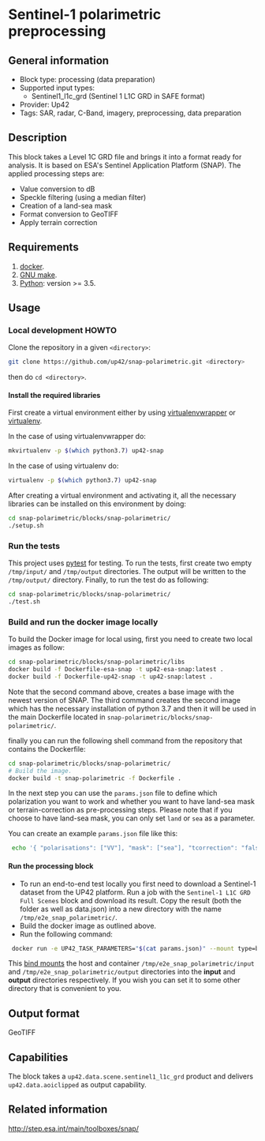 # Sentinel-1 polarimetric preprocessing

## General information

* Block type: processing (data preparation)
* Supported input types:
  * Sentinel1_l1c_grd (Sentinel 1 L1C GRD in SAFE format)
* Provider: Up42
* Tags: SAR, radar, C-Band, imagery, preprocessing, data preparation

## Description

This block takes a Level 1C GRD file and brings it into a format ready
for analysis. It is based on ESA's Sentinel Application Platform
(SNAP). The applied processing steps are:

* Value conversion to dB
* Speckle filtering (using a median filter)
* Creation of a land-sea mask
* Format conversion to GeoTIFF
* Apply terrain correction 


## Requirements

 1. [docker](https://docs.docker.com/install/).
 2. [GNU make](https://www.gnu.org/software/make/).
 3. [Python](https://python.org/downloads): version >= 3.5.

## Usage

### Local development HOWTO

Clone the repository in a given `<directory>`:

```bash
git clone https://github.com/up42/snap-polarimetric.git <directory>
``` 

then do `cd <directory>`.






#### Install the required libraries

First create a virtual environment either by using [virtualenvwrapper](https://virtualenvwrapper.readthedocs.io/en/latest/) 
or [virtualenv](https://virtualenv.pypa.io/en/latest/).

In the case of using virtualenvwrapper do:

```bash
mkvirtualenv -p $(which python3.7) up42-snap
```

In the case of using virtualenv do:

```bash
virtualenv -p $(which python3.7) up42-snap
```

After creating a virtual environment and activating it, all the necessary libraries can be installed on this environment by doing:

```bash
cd snap-polarimetric/blocks/snap-polarimetric/
./setup.sh
```

### Run the tests

This project uses [pytest](https://docs.pytest.org/en/latest/) for testing.
To run the tests, first create two empty `/tmp/input/` and `/tmp/output` directories. The output will be written to the `/tmp/output/` directory.
Finally, to run the test do as following:

```bash
cd snap-polarimetric/blocks/snap-polarimetric/
./test.sh
```

### Build and run the docker image locally

To build the Docker image for local using, first you need to create two local images as follow:

```bash
cd snap-polarimetric/blocks/snap-polarimetric/libs
docker build -f Dockerfile-esa-snap -t up42-esa-snap:latest .
docker build -f Dockerfile-up42-snap -t up42-snap:latest .
``` 

Note that the second command above, creates a base image with the newest version of SNAP. The third command creates the second
image which has the necessary installation of python 3.7 and then it will be used in the main Dockerfile located in `snap-polarimetric/blocks/snap-polarimetric/`.

finally you can run the following shell command from the repository that contains the Dockerfile: 

```bash
cd snap-polarimetric/blocks/snap-polarimetric/
# Build the image.
docker build -t snap-polarimetric -f Dockerfile . 
```

In the next step you can use the `params.json` file to define which polarization you want to work
and whether you want to have land-sea mask or terrain-correction as pre-processing steps. Please note that if you choose to have land-sea mask, you can only set `land` or `sea` as a parameter.

You can create an example `params.json` file like this:

```bash
 echo '{ "polarisations": ["VV"], "mask": ["sea"], "tcorrection": "false"}' > params.json
```

#### Run the processing block

 * To run an end-to-end test locally you first need to download a Sentinel-1 dataset from the UP42 platform. Run a job
 with the `Sentinel-1 L1C GRD Full Scenes` block and download its result. Copy the result (both the folder as well as
 data.json) into a new directory with the name `/tmp/e2e_snap_polarimetric/`.
 * Build the docker image as outlined above.
 * Run the following command: 
 
```bash
 docker run -e UP42_TASK_PARAMETERS="$(cat params.json)" --mount type=bind,src=/tmp/e2e_snap_polarimetric/output,dst=/tmp/output --mount type=bind,src=/tmp/e2e_snap_polarimetric/input,dst=/tmp/input snap-polarimetric:latest
```

This [bind mounts](https://docs.docker.com/storage/bind-mounts/) the
host and container `/tmp/e2e_snap_polarimetric/input` and `/tmp/e2e_snap_polarimetric/output` directories into the
**input** and **output** directories respectively. If you wish you can
set it to some other directory that is convenient to you.
 
Output format
-------------
GeoTIFF

Capabilities
------------
The block takes a `up42.data.scene.sentinel1_l1c_grd` product and delivers `up42.data.aoiclipped` as output capability.

## Related information

http://step.esa.int/main/toolboxes/snap/


